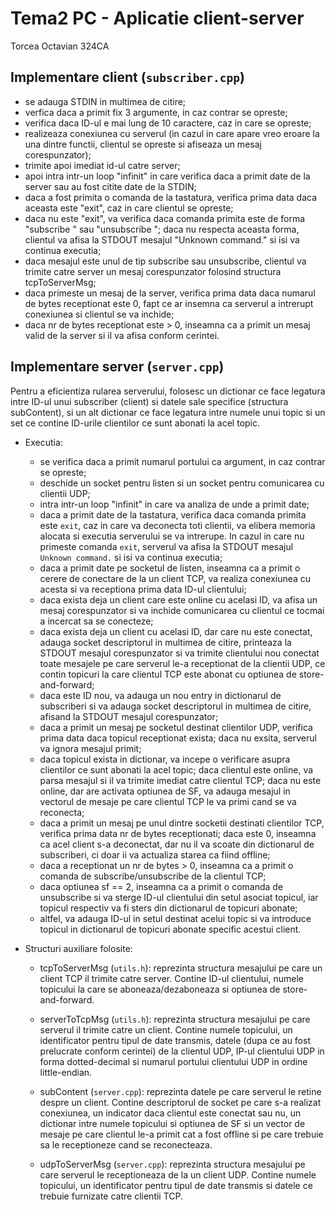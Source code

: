 # Tema2 PC - Aplicatie client-server

Torcea Octavian 324CA 

## Implementare client (`subscriber.cpp`)
* se adauga STDIN in multimea de citire;
* verfica daca a primit fix 3 argumente, in caz contrar se opreste;
* verifica daca ID-ul e mai lung de 10 caractere, caz in care se opreste;
* realizeaza conexiunea cu serverul (in cazul in care apare vreo eroare la
una dintre functii, clientul se opreste si afiseaza un mesaj corespunzator);
* trimite apoi imediat id-ul catre server;
* apoi intra intr-un loop "infinit" in care verifica daca a primit date de
la server sau au fost citite date de la STDIN;
* daca a fost primita o comanda de la tastatura, verifica prima data daca
aceasta este "exit", caz in care clientul se opreste;
* daca nu este "exit", va verifica daca comanda primita este de forma
"subscribe <topic> <sf>"  sau "unsubscribe <topic>"; daca nu respecta aceasta
forma, clientul va afisa la STDOUT mesajul "Unknown command." si isi va continua
executia;
* daca mesajul este unul de tip subscribe sau unsubscribe, clientul va
trimite catre server un mesaj corespunzator folosind structura tcpToServerMsg;
* daca primeste un mesaj de la server, verifica prima data daca numarul de
bytes receptionat este 0, fapt ce ar insemna ca serverul a intrerupt conexiunea
si clientul se va inchide;
* daca nr de bytes receptionat este > 0, inseamna ca a primit un mesaj valid
de la server si il va afisa conform cerintei.


## Implementare server (`server.cpp`)

Pentru a eficientiza rularea serverului, folosesc un dictionar ce face
legatura intre ID-ul unui subscriber (client) si datele sale specifice
(structura subContent), si un alt dictionar ce face legatura intre numele unui
topic si un set ce contine ID-urile clientilor ce sunt abonati la acel topic.

* Executia:
    * se verifica daca a primit numarul portului ca argument, in caz contrar se
opreste;
    * deschide un socket pentru listen si un socket pentru comunicarea cu
clientii UDP;
    * intra intr-un loop "infinit" in care va analiza de unde a primit date;
    * daca a primit date de la tastatura, verifica daca comanda primita este
`exit`, caz in care va deconecta toti clientii, va elibera memoria alocata si
executia serverului se va intrerupe. In cazul in care nu primeste comanda
`exit`, serverul va afisa la STDOUT mesajul `Unknown command.` si isi va
continua executia;
    * daca a primit date pe socketul de listen, inseamna ca a primit o cerere de
conectare de la un client TCP, va realiza conexiunea cu acesta si va receptiona
prima data ID-ul clientului;
    * daca exista deja un client care este online cu acelasi ID, va afisa un
mesaj corespunzator si va inchide comunicarea cu clientul ce tocmai a incercat
sa se conecteze;
    * daca exista deja un client cu acelasi ID, dar care nu este conectat,
adauga socket descriptorul in multimea de citire, printeaza la STDOUT mesajul
corespunzator si va trimite clientului nou conectat toate mesajele pe care
serverul le-a receptionat de la clientii UDP, ce contin topicuri la care
clientul TCP este abonat cu optiunea de store-and-forward;
    * daca este ID nou, va adauga un nou entry in dictionarul de subscriberi si
va adauga socket descriptorul in multimea de citire, afisand la STDOUT mesajul
corespunzator;
    * daca a primit un mesaj pe socketul destinat clientilor UDP, verifica prima
data daca topicul receptionat exista; daca nu exsita, serverul va ignora mesajul
primit;
    * daca topicul exista in dictionar, va incepe o verificare asupra clientilor
ce sunt abonati la acel topic; daca clientul este online, va parsa mesajul si il
va trimite imediat catre clientul TCP; daca nu este online, dar are activata
optiunea de SF, va adauga mesajul in vectorul de mesaje pe care clientul TCP le
va primi cand se va reconecta;
    * daca a primit un mesaj pe unul dintre socketii destinati clientilor TCP,
verifica prima data nr de bytes receptionati; daca este 0, inseamna ca acel
client s-a deconectat, dar nu il va scoate din dictionarul de subscriberi, ci
doar ii va actualiza starea ca fiind offline;
    * daca a receptionat un nr de bytes > 0, inseamna ca a primit o comanda de
subscribe/unsubscribe de la clientul TCP;
    * daca optiunea sf == 2, inseamna ca a primit o comanda de unsubscribe si va
sterge ID-ul clientului din setul asociat topicul, iar topicul respectiv va fi
sters din dictionarul de topicuri abonate;
    * altfel, va adauga ID-ul in setul destinat acelui topic si va introduce
topicul in dictionarul de topicuri abonate specific acestui client.


* Structuri auxiliare folosite:
    * tcpToServerMsg (`utils.h`): reprezinta structura mesajului pe care un client
TCP il trimite catre server. Contine ID-ul clientului, numele topicului la care
se aboneaza/dezaboneaza si optiunea de store-and-forward.

    * serverToTcpMsg (`utils.h`): reprezinta structura mesajului pe care serverul
il trimite catre un client. Contine numele topicului, un identificator pentru
tipul de date transmis, datele (dupa ce au fost prelucrate conform cerintei) de
la clientul UDP, IP-ul clientului UDP in forma dotted-decimal si numarul
portului clientului UDP in ordine little-endian.

    * subContent (`server.cpp`): reprezinta datele pe care serverul le retine
despre un client. Contine descriptorul de socket pe care s-a realizat
conexiunea, un indicator daca clientul este conectat sau nu, un dictionar intre
numele topicului si optiunea de SF si un vector de mesaje pe care clientul le-a
primit cat a fost offline si pe care trebuie sa le receptioneze cand se
reconecteaza.

    * udpToServerMsg (`server.cpp`): reprezinta structura mesajului pe care
serverul le receptioneaza de la un client UDP. Contine numele topicului, un
identificator pentru tipul de date transmis si datele ce trebuie furnizate catre
clientii TCP.
